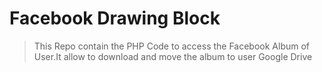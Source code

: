 # Facebook Drawing Block

> This Repo contain the PHP Code to access the Facebook Album of User.It allow to download and move the album to user Google Drive 
